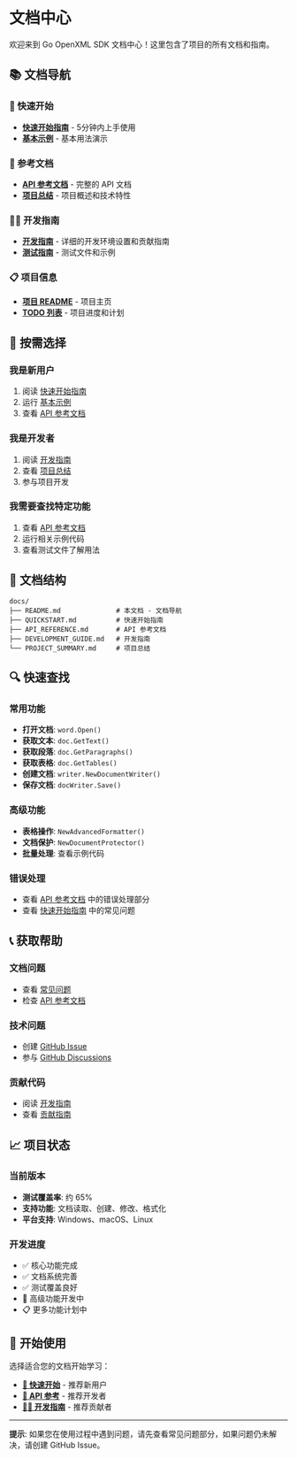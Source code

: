# 文档中心

欢迎来到 Go OpenXML SDK 文档中心！这里包含了项目的所有文档和指南。

## 📚 文档导航

### 🚀 快速开始
- **[快速开始指南](QUICKSTART.md)** - 5分钟内上手使用
- **[基本示例](../examples/basic_usage.go)** - 基本用法演示

### 📖 参考文档
- **[API 参考文档](API_REFERENCE.md)** - 完整的 API 文档
- **[项目总结](PROJECT_SUMMARY.md)** - 项目概述和技术特性

### 👨‍💻 开发指南
- **[开发指南](DEVELOPMENT_GUIDE.md)** - 详细的开发环境设置和贡献指南
- **[测试指南](../tests/)** - 测试文件和示例

### 📋 项目信息
- **[项目 README](../README.md)** - 项目主页
- **[TODO 列表](../TODO.md)** - 项目进度和计划

## 🎯 按需选择

### 我是新用户
1. 阅读 [快速开始指南](QUICKSTART.md)
2. 运行 [基本示例](../examples/basic_usage.go)
3. 查看 [API 参考文档](API_REFERENCE.md)

### 我是开发者
1. 阅读 [开发指南](DEVELOPMENT_GUIDE.md)
2. 查看 [项目总结](PROJECT_SUMMARY.md)
3. 参与项目开发

### 我需要查找特定功能
1. 查看 [API 参考文档](API_REFERENCE.md)
2. 运行相关示例代码
3. 查看测试文件了解用法

## 📁 文档结构

```
docs/
├── README.md              # 本文档 - 文档导航
├── QUICKSTART.md          # 快速开始指南
├── API_REFERENCE.md       # API 参考文档
├── DEVELOPMENT_GUIDE.md   # 开发指南
└── PROJECT_SUMMARY.md     # 项目总结
```

## 🔍 快速查找

### 常用功能
- **打开文档**: `word.Open()`
- **获取文本**: `doc.GetText()`
- **获取段落**: `doc.GetParagraphs()`
- **获取表格**: `doc.GetTables()`
- **创建文档**: `writer.NewDocumentWriter()`
- **保存文档**: `docWriter.Save()`

### 高级功能
- **表格操作**: `NewAdvancedFormatter()`
- **文档保护**: `NewDocumentProtector()`
- **批量处理**: 查看示例代码

### 错误处理
- 查看 [API 参考文档](API_REFERENCE.md) 中的错误处理部分
- 查看 [快速开始指南](QUICKSTART.md) 中的常见问题

## 📞 获取帮助

### 文档问题
- 查看 [常见问题](QUICKSTART.md#常见问题)
- 检查 [API 参考文档](API_REFERENCE.md)

### 技术问题
- 创建 [GitHub Issue](https://github.com/tanqiangyes/go-word/issues)
- 参与 [GitHub Discussions](https://github.com/tanqiangyes/go-word/discussions)

### 贡献代码
- 阅读 [开发指南](DEVELOPMENT_GUIDE.md)
- 查看 [贡献指南](DEVELOPMENT_GUIDE.md#贡献指南)

## 📈 项目状态

### 当前版本
- **测试覆盖率**: 约 65%
- **支持功能**: 文档读取、创建、修改、格式化
- **平台支持**: Windows、macOS、Linux

### 开发进度
- ✅ 核心功能完成
- ✅ 文档系统完善
- ✅ 测试覆盖良好
- 🚧 高级功能开发中
- 📋 更多功能计划中

## 🎉 开始使用

选择适合您的文档开始学习：

- **[🚀 快速开始](QUICKSTART.md)** - 推荐新用户
- **[📖 API 参考](API_REFERENCE.md)** - 推荐开发者
- **[👨‍💻 开发指南](DEVELOPMENT_GUIDE.md)** - 推荐贡献者

---

**提示**: 如果您在使用过程中遇到问题，请先查看常见问题部分，如果问题仍未解决，请创建 GitHub Issue。 